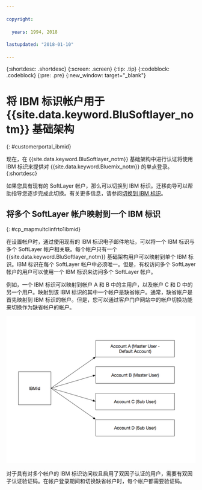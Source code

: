 ```yaml
---

copyright:

  years: 1994, 2018

lastupdated: "2018-01-10"

---
```


{:shortdesc: .shortdesc}
{:screen: .screen}
{:tip: .tip}
{:codeblock: .codeblock}
{:pre: .pre}
{:new_window: target="_blank"}

# 将 IBM 标识帐户用于 {{site.data.keyword.BluSoftlayer_notm}} 基础架构
{: #customerportal_ibmid}

现在，在 {{site.data.keyword.BluSoftlayer_notm}} 基础架构中进行认证将使用 IBM 标识来提供对 {{site.data.keyword.Bluemix_notm}} 的单点登录。
{:shortdesc}

如果您具有现有的 SoftLayer 帐户，那么可以切换到 IBM 标识。迁移向导可以帮助指导您逐步完成此切换。有关更多信息，请参阅[切换到 IBM 标识](/docs/account/softlayerlink.html#switching-to-ibmid)。

## 将多个 SoftLayer 帐户映射到一个 IBM 标识
{: #cp_mapmultclinfrto1ibmid}

在设置帐户时，通过使用现有的 IBM 标识电子邮件地址，可以将一个 IBM 标识与多个 SoftLayer 帐户相关联。每个帐户只有一个 {{site.data.keyword.BluSoftlayer_notm}} 基础架构用户可以映射到单个 IBM 标识。IBM 标识在每个 SoftLayer 帐户中必须唯一。但是，有权访问多个 SoftLayer 帐户的用户可以使用一个 IBM 标识来访问多个 SoftLayer 帐户。

例如，一个 IBM 标识可以映射到帐户 A 和 B 中的主用户，以及帐户 C 和 D 中的另一个用户。映射到该 IBM 标识的其中一个帐户是缺省帐户。通常，缺省帐户是首先映射到 IBM 标识的帐户。但是，您可以通过客户门户网站中的帐户切换功能来切换作为缺省帐户的帐户。

![多个 SoftLayer 帐户映射到一个 IBM 标识](images/ibmid-image.png)

对于具有对多个帐户的 IBM 标识访问权且启用了双因子认证的用户，需要有双因子认证验证码。在帐户登录期间和切换缺省帐户时，每个帐户都需要验证码。
